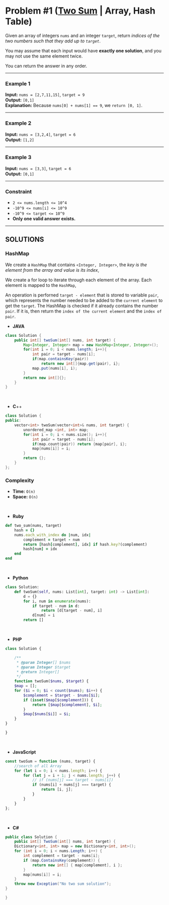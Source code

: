 # Problem #1 ([Two Sum](https://leetcode.com/problems/two-sum) | Array, Hash Table)

Given an array of integers `nums` and an integer `target`, return _indices of the two numbers such that they add up to `target`_.

You may assume that each input would have **exactly one solution**, and you may not use the same element twice.

You can return the answer in any order.

---

### **Example 1**

**Input:** `nums = [2,7,11,15]`, `target = 9` <br/>
**Output:** `[0,1]` <br/>
**Explanation:** Because `nums[0] + nums[1] == 9`, we `return [0, 1]`.

---

### **Example 2**

**Input:** `nums = [3,2,4]`, `target = 6` <br/>
**Output:** `[1,2]`

---

### **Example 3**

**Input:** `nums = [3,3]`, `target = 6` <br/>
**Output:** `[0,1]`

---

### **Constraint**

-   `2 <= nums.length <= 10^4`
-   `-10^9 <= nums[i] <= 10^9`
-   `-10^9 <= target <= 10^9`
-   **Only one valid answer exists.**

---

## SOLUTIONS

### **HashMap**

We create a `HashMap` that contains `<Integer, Integer>`, the _key is the element from the array and value is its index_,

We create a for loop to iterate through each element of the array. Each element is mapped to the `HashMap`,

An operation is perforned `target - element` that is stored to variable `pair`, which represents the number needed to be added to the `current element` to get the `target`. The HashMap is checked if it already contains the number `pair`. If it is, then return the `index of the current element` and the `index of pair`.

-   **JAVA**

```java
class Solution {
    public int[] twoSum(int[] nums, int target) {
        Map<Integer, Integer> map = new HashMap<Integer, Integer>();
        for(int i = 0; i < nums.length; i++){
            int pair = target - nums[i];
            if(map.containsKey(pair))
                return new int[]{map.get(pair), i};
            map.put(nums[i], i);
        }
        return new int[]{};
    }
}
```

<br/>

-   **C**++

```cpp
class Solution {
public:
    vector<int> twoSum(vector<int>& nums, int target) {
        unordered_map <int, int> map;
        for(int i = 0; i < nums.size(); i++){
            int pair = target - nums[i];
            if(map.count(pair)) return {map[pair], i};
            map[nums[i]] = i;
        }
        return {};
    }
};
```

### **Complexity**

-   **Time:** `O(n)`
-   **Space:** `O(n)`

<br/>

-   **Ruby**

```rb
def two_sum(nums, target)
    hash = {}
    nums.each_with_index do |num, idx|
        complement = target - num
        return [hash[complement], idx] if hash.key?(complement)
        hash[num] = idx
    end
end
```

<br/>

-   **Python**

```py
class Solution:
    def twoSum(self, nums: List[int], target: int) -> List[int]:
        d = {}
        for i, num in enumerate(nums):
            if target - num in d:
                return [d[target - num], i]
            d[num] = i
        return []

```

<br/>

-   **PHP**

```php
class Solution {

    /**
     * @param Integer[] $nums
     * @param Integer $target
     * @return Integer[]
     */
    function twoSum($nums, $target) {
    $map = [];
    for ($i = 0; $i < count($nums); $i++) {
        $complement = $target - $nums[$i];
        if (isset($map[$complement])) {
            return [$map[$complement], $i];
        }
        $map[$nums[$i]] = $i;
    }
}

}

```

<br/>

-   **JavaScript**

```js
const twoSum = function (nums, target) {
    //search of all Array
    for (let i = 0; i < nums.length; i++) {
        for (let j = i + 1; j < nums.length; j++) {
            // if (nums[j] === target - nums[i])
            if (nums[i] + nums[j] === target) {
                return [i, j];
            }
        }
    }
};
```

<br/>

-   **C#**

```cs
public class Solution {
    public int[] TwoSum(int[] nums, int target) {
    Dictionary<int, int> map = new Dictionary<int, int>();
    for (int i = 0; i < nums.Length; i++) {
        int complement = target - nums[i];
        if (map.ContainsKey(complement)) {
            return new int[] { map[complement], i };
        }
        map[nums[i]] = i;
    }
    throw new Exception("No two sum solution");
}

}


```
